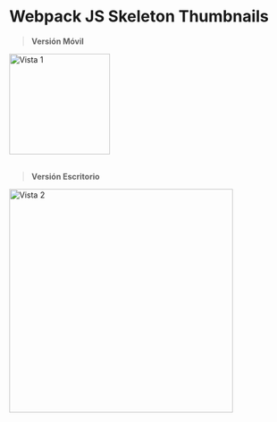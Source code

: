 # __Webpack JS Skeleton Thumbnails__

> __Versión Móvil__

<div>
    <img src="https://res.cloudinary.com/daniel-dev23/image/upload/v1664337939/Webpack%20JS%20Skeleton/2_gh4guk.png" alt="Vista 1" width="180px">
</div>

<br>

> __Versión Escritorio__

<div>
    <img src="https://res.cloudinary.com/daniel-dev23/image/upload/v1664337939/Webpack%20JS%20Skeleton/1_ejkfag.png" alt="Vista 2" width="400px">
</div>
